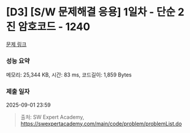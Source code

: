 # [D3] [S/W 문제해결 응용] 1일차 - 단순 2진 암호코드 - 1240 

[문제 링크](https://swexpertacademy.com/main/code/problem/problemDetail.do?contestProbId=AV15FZuqAL4CFAYD) 

### 성능 요약

메모리: 25,344 KB, 시간: 83 ms, 코드길이: 1,859 Bytes

### 제출 일자

2025-09-01 23:59



> 출처: SW Expert Academy, https://swexpertacademy.com/main/code/problem/problemList.do